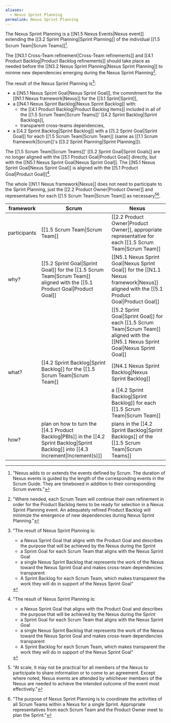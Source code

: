 ```yaml
---
aliases:
  - Nexus Sprint Planning
permalink: Nexus Sprint Planning
---
```

The Nexus Sprint Planning is a [[N1.5 Nexus Events|Nexus event]] extending the [[3.2 Sprint Planning|Sprint Planning]] of the individual [[1.5 Scrum Team|Scrum Teams]][^adds-extends-events].

The [[N3.1 Cross-Team refinement|Cross-Team refinements]] and [[4.1 Product Backlog|Product Backlog refinements]] should take place as needed before the [[N3.2 Nexus Sprint Planning|Nexus Sprint Planning]] to minime new dependencies emerging during the Nexus Sprint Planning[^where-needed].

The result of the Nexus Sprint Planning is[^result-nexus-sprint-planning]:
- a [[N5.1 Nexus Sprint Goal|Nexus Sprint Goal]], the commitment for the [[N1.1 Nexus framework|Nexus]] for the [[3.1 Sprint|Sprint]],
- a [[N4.1 Nexus Sprint Backlog|Nexus Sprint Backlog]] with:
	- the [[4.1 Product Backlog|Product Backlog items]] included in all of the [[1.5 Scrum Team|Scrum Teams]]' [[4.2 Sprint Backlog|Sprint Backlogs]],
	- transparent cross-teams dependencies,
- a [[4.2 Sprint Backlog|Sprint Backlog]] with a [[5.2 Sprint Goal|Sprint Goal]] for each [[1.5 Scrum Team|Scrum Team]] (same as [[1.1 Scrum framework|Scrum]]'s [[3.2 Sprint Planning|Sprint Planning]]).

The [[1.5 Scrum Team|Scrum Teams]]' [[5.2 Sprint Goal|Sprint Goals]] are no longer aligned with the [[5.1 Product Goal|Product Goal]] directly, but with the [[N5.1 Nexus Sprint Goal|Nexus Sprint Goal]]. The [[N5.1 Nexus Sprint Goal|Nexus Sprint Goal]] is aligned with the [[5.1 Product Goal|Product Goal]][^result-nexus-sprint-planning].

The whole [[N1.1 Nexus framework|Nexus]] does not need to participate to the Sprint Planning, just the [[2.2 Product Owner|Product Owner]] and representatives for each [[1.5 Scrum Team|Scrum Team]] as necessary[^at-scale][^purpose-nexus-sprint-planning].

| framework    | Scrum                                                                                                                                    | Nexus                                                                                                                                     |
| ------------ | ---------------------------------------------------------------------------------------------------------------------------------------- | ----------------------------------------------------------------------------------------------------------------------------------------- |
| participants | [[1.5 Scrum Team\|Scrum Team]]                                                                                                           | [[2.2 Product Owner\|Product Owner]], appropriate representative for each [[1.5 Scrum Team\|Scrum Team]]                                  |
| why?         | [[5.2 Sprint Goal\|Sprint Goal]] for the [[1.5 Scrum Team\|Scrum Team]] aligned with the [[5.1 Product Goal\|Product Goal]]              | [[N5.1 Nexus Sprint Goal\|Nexus Sprint Goal]] for the [[N1.1 Nexus framework\|Nexus]] aligned with the [[5.1 Product Goal\|Product Goal]] |
|              |                                                                                                                                          | [[5.2 Sprint Goal\|Sprint Goal]] for each [[1.5 Scrum Team\|Scrum Team]] aligned with the [[N5.1 Nexus Sprint Goal\|Nexus Sprint Goal]]   |
| what?        | [[4.2 Sprint Backlog\|Sprint Backlog]] for the [[1.5 Scrum Team\|Scrum Team]]                                                            | [[N4.1 Nexus Sprint Backlog\|Nexus Sprint Backlog]]                                                                                       |
|              |                                                                                                                                          | a [[4.2 Sprint Backlog\|Sprint Backlog]] for each [[1.5 Scrum Team\|Scrum Team]]                                                          |
| how?         | plan on how to turn the [[4.1 Product Backlog\|PBIs]] in the [[4.2 Sprint Backlog\|Sprint Backlog]] into [[4.3 Increment\|Increment(s)]] | plans in the [[4.2 Sprint Backlog\|Sprint Backlogs]] of the [[1.5 Scrum Team\|Scrum Teams]]                                               |

[^adds-extends-events]: "Nexus adds to or extends the events defined by Scrum. The duration of Nexus events is guided by the length of the corresponding events in the Scrum Guide. They are timeboxed in addition to their corresponding Scrum events."[^nexus-guide-2021]

[^where-needed]: "Where needed, each Scrum Team will continue their own refinement in order for the Product Backlog items to be ready for selection in a Nexus Sprint Planning event. An adequately refined Product Backlog will minimize the emergence of new dependencies during Nexus Sprint Planning."[^nexus-guide-2021]

[^at-scale]: "At scale, it may not be practical for all members of the Nexus to participate to share information or to come to an agreement. Except where noted, Nexus events are attended by whichever members of the Nexus are needed to achieve the intended outcome of the event most effectively."[^nexus-guide-2021]

[^purpose-nexus-sprint-planning]: "The purpose of Nexus Sprint Planning is to coordinate the activities of all Scrum Teams within a Nexus for a single Sprint. Appropriate representatives from each Scrum Team and the Product Owner meet to plan the Sprint."[^nexus-guide-2021]

[^result-nexus-sprint-planning]: "The result of Nexus Sprint Planning is:
    - a Nexus Sprint Goal that aligns with the Product Goal and describes the purpose that will be achieved by the Nexus during the Sprint
    - a Sprint Goal for each Scrum Team that aligns with the Nexus Sprint Goal
    - a single Nexus Sprint Backlog that represents the work of the Nexus toward the Nexus Sprint Goal and makes cross-team dependencies transparent
    - A Sprint Backlog for each Scrum Team, which makes transparent the work they will do in support of the Nexus Sprint Goal"[^nexus-guide-2021]

[^nexus-guide-2021]: [[N1.2 Nexus Guide|Nexus Guide (2021)]]
